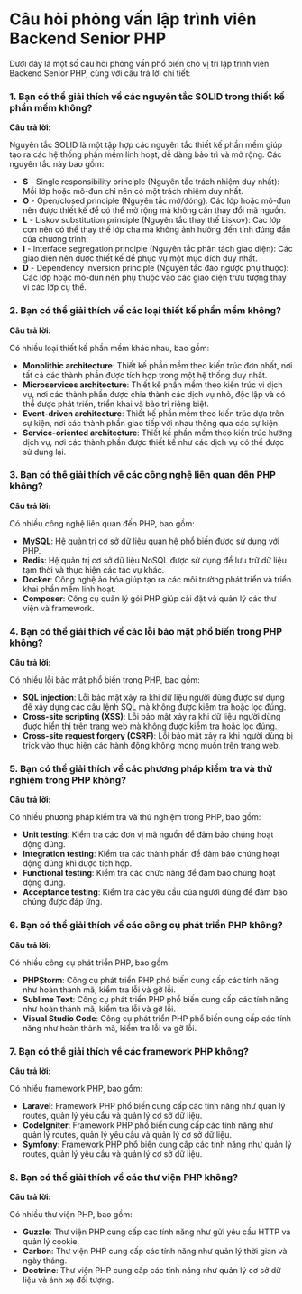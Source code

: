 # **Câu hỏi phỏng vấn lập trình viên Backend Senior PHP**

Dưới đây là một số câu hỏi phỏng vấn phổ biến cho vị trí lập trình viên Backend Senior PHP, cùng với câu trả lời chi tiết:

### 1. Bạn có thể giải thích về các nguyên tắc SOLID trong thiết kế phần mềm không?

**Câu trả lời:**

Nguyên tắc SOLID là một tập hợp các nguyên tắc thiết kế phần mềm giúp tạo ra các hệ thống phần mềm linh hoạt, dễ dàng bảo trì và mở rộng. Các nguyên tắc này bao gồm:

* **S** - Single responsibility principle (Nguyên tắc trách nhiệm duy nhất): Mỗi lớp hoặc mô-đun chỉ nên có một trách nhiệm duy nhất.
* **O** - Open/closed principle (Nguyên tắc mở/đóng): Các lớp hoặc mô-đun nên được thiết kế để có thể mở rộng mà không cần thay đổi mã nguồn.
* **L** - Liskov substitution principle (Nguyên tắc thay thế Liskov): Các lớp con nên có thể thay thế lớp cha mà không ảnh hưởng đến tính đúng đắn của chương trình.
* **I** - Interface segregation principle (Nguyên tắc phân tách giao diện): Các giao diện nên được thiết kế để phục vụ một mục đích duy nhất.
* **D** - Dependency inversion principle (Nguyên tắc đảo ngược phụ thuộc): Các lớp hoặc mô-đun nên phụ thuộc vào các giao diện trừu tượng thay vì các lớp cụ thể.

### 2. Bạn có thể giải thích về các loại thiết kế phần mềm không?

**Câu trả lời:**

Có nhiều loại thiết kế phần mềm khác nhau, bao gồm:

* **Monolithic architecture**: Thiết kế phần mềm theo kiến trúc đơn nhất, nơi tất cả các thành phần được tích hợp trong một hệ thống duy nhất.
* **Microservices architecture**: Thiết kế phần mềm theo kiến trúc vi dịch vụ, nơi các thành phần được chia thành các dịch vụ nhỏ, độc lập và có thể được phát triển, triển khai và bảo trì riêng biệt.
* **Event-driven architecture**: Thiết kế phần mềm theo kiến trúc dựa trên sự kiện, nơi các thành phần giao tiếp với nhau thông qua các sự kiện.
* **Service-oriented architecture**: Thiết kế phần mềm theo kiến trúc hướng dịch vụ, nơi các thành phần được thiết kế như các dịch vụ có thể được sử dụng lại.

### 3. Bạn có thể giải thích về các công nghệ liên quan đến PHP không?

**Câu trả lời:**

Có nhiều công nghệ liên quan đến PHP, bao gồm:

* **MySQL**: Hệ quản trị cơ sở dữ liệu quan hệ phổ biến được sử dụng với PHP.
* **Redis**: Hệ quản trị cơ sở dữ liệu NoSQL được sử dụng để lưu trữ dữ liệu tạm thời và thực hiện các tác vụ khác.
* **Docker**: Công nghệ ảo hóa giúp tạo ra các môi trường phát triển và triển khai phần mềm linh hoạt.
* **Composer**: Công cụ quản lý gói PHP giúp cài đặt và quản lý các thư viện và framework.

### 4. Bạn có thể giải thích về các lỗi bảo mật phổ biến trong PHP không?

**Câu trả lời:**

Có nhiều lỗi bảo mật phổ biến trong PHP, bao gồm:

* **SQL injection**: Lỗi bảo mật xảy ra khi dữ liệu người dùng được sử dụng để xây dựng các câu lệnh SQL mà không được kiểm tra hoặc lọc đúng.
* **Cross-site scripting (XSS)**: Lỗi bảo mật xảy ra khi dữ liệu người dùng được hiển thị trên trang web mà không được kiểm tra hoặc lọc đúng.
* **Cross-site request forgery (CSRF)**: Lỗi bảo mật xảy ra khi người dùng bị trick vào thực hiện các hành động không mong muốn trên trang web.

### 5. Bạn có thể giải thích về các phương pháp kiểm tra và thử nghiệm trong PHP không?

**Câu trả lời:**

Có nhiều phương pháp kiểm tra và thử nghiệm trong PHP, bao gồm:

* **Unit testing**: Kiểm tra các đơn vị mã nguồn để đảm bảo chúng hoạt động đúng.
* **Integration testing**: Kiểm tra các thành phần để đảm bảo chúng hoạt động đúng khi được tích hợp.
* **Functional testing**: Kiểm tra các chức năng để đảm bảo chúng hoạt động đúng.
* **Acceptance testing**: Kiểm tra các yêu cầu của người dùng để đảm bảo chúng được đáp ứng.

### 6. Bạn có thể giải thích về các công cụ phát triển PHP không?

**Câu trả lời:**

Có nhiều công cụ phát triển PHP, bao gồm:

* **PHPStorm**: Công cụ phát triển PHP phổ biến cung cấp các tính năng như hoàn thành mã, kiểm tra lỗi và gỡ lỗi.
* **Sublime Text**: Công cụ phát triển PHP phổ biến cung cấp các tính năng như hoàn thành mã, kiểm tra lỗi và gỡ lỗi.
* **Visual Studio Code**: Công cụ phát triển PHP phổ biến cung cấp các tính năng như hoàn thành mã, kiểm tra lỗi và gỡ lỗi.

### 7. Bạn có thể giải thích về các framework PHP không?

**Câu trả lời:**

Có nhiều framework PHP, bao gồm:

* **Laravel**: Framework PHP phổ biến cung cấp các tính năng như quản lý routes, quản lý yêu cầu và quản lý cơ sở dữ liệu.
* **CodeIgniter**: Framework PHP phổ biến cung cấp các tính năng như quản lý routes, quản lý yêu cầu và quản lý cơ sở dữ liệu.
* **Symfony**: Framework PHP phổ biến cung cấp các tính năng như quản lý routes, quản lý yêu cầu và quản lý cơ sở dữ liệu.

### 8. Bạn có thể giải thích về các thư viện PHP không?

**Câu trả lời:**

Có nhiều thư viện PHP, bao gồm:

* **Guzzle**: Thư viện PHP cung cấp các tính năng như gửi yêu cầu HTTP và quản lý cookie.
* **Carbon**: Thư viện PHP cung cấp các tính năng như quản lý thời gian và ngày tháng.
* **Doctrine**: Thư viện PHP cung cấp các tính năng như quản lý cơ sở dữ liệu và ánh xạ đối tượng.
